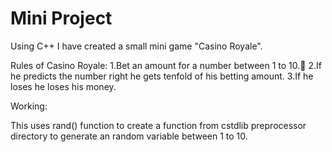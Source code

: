 # Mini Project
Using C++ I have created a small mini game "Casino Royale".

Rules of Casino Royale:
1.Bet an amount for a number between 1 to 10.
2.If he predicts the number right he gets tenfold of his betting amount.
3.If he loses he loses his money.

Working:

This uses rand() function to create a function from cstdlib preprocessor directory to generate an random variable between 1 to 10.   
